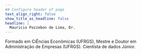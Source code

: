 ```yaml
---
## Configure header of page
text_align_right: false
show_title_as_headline: false
headline: |
  Mauricio Pozzebon de Lima, Dr.
---
```


<!-- this is a subheadline -->
Formado em CiÊncias Econômicas (UFRGS), Mestre e Doutor em Administração de Empresas (UFRGS). Cientista de dados Júnior.
